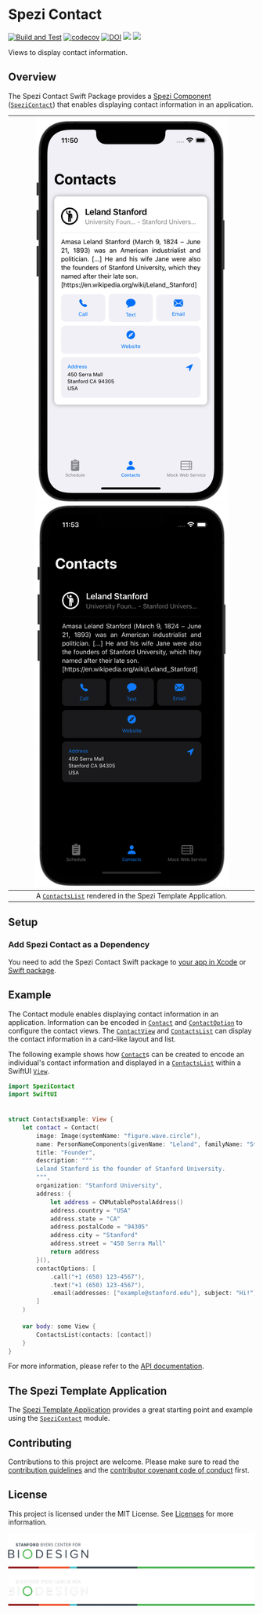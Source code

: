 <!--

This source file is part of the Stanford Spezi open-source project.

SPDX-FileCopyrightText: 2022 Stanford University and the project authors (see CONTRIBUTORS.md)

SPDX-License-Identifier: MIT
  
-->

# Spezi Contact

[![Build and Test](https://github.com/StanfordSpezi/SpeziContact/actions/workflows/build-and-test.yml/badge.svg)](https://github.com/StanfordSpezi/SpeziContact/actions/workflows/build-and-test.yml)
[![codecov](https://codecov.io/gh/StanfordSpezi/SpeziContact/branch/main/graph/badge.svg?token=YWyxmie4aT)](https://codecov.io/gh/StanfordSpezi/SpeziContact)
[![DOI](https://zenodo.org/badge/DOI/10.5281/zenodo.7803121.svg)](https://doi.org/10.5281/zenodo.7803121)
[![](https://img.shields.io/endpoint?url=https%3A%2F%2Fswiftpackageindex.com%2Fapi%2Fpackages%2FStanfordSpezi%2FSpeziContact%2Fbadge%3Ftype%3Dswift-versions)](https://swiftpackageindex.com/StanfordSpezi/SpeziContact)
[![](https://img.shields.io/endpoint?url=https%3A%2F%2Fswiftpackageindex.com%2Fapi%2Fpackages%2FStanfordSpezi%2FSpeziContact%2Fbadge%3Ftype%3Dplatforms)](https://swiftpackageindex.com/StanfordSpezi/SpeziContact)

Views to display contact information.

## Overview

The Spezi Contact Swift Package provides a [Spezi Component](https://swiftpackageindex.com/stanfordspezi/spezi/documentation/spezi/component) ([`SpeziContact`](https://swiftpackageindex.com/stanfordspezi/spezicontact/documentation/spezicontact)) that enables displaying contact information in an application.

| ![Screenshot showing a ContactsList rendered within the Spezi Template Application.](Sources/SpeziContact/SpeziContact.docc/Resources/Overview.png#gh-light-mode-only) ![Screenshot showing a ContactsList rendered within the Spezi Template Application.](Sources/SpeziContact/SpeziContact.docc/Resources/Overview-dark.png#gh-dark-mode-only) |
 |:---:|
 | A [`ContactsList`](https://swiftpackageindex.com/stanfordspezi/spezicontact/documentation/spezicontact/contactslist) rendered in the Spezi Template Application. |

## Setup

### Add Spezi Contact as a Dependency

You need to add the Spezi Contact Swift package to
[your app in Xcode](https://developer.apple.com/documentation/xcode/adding-package-dependencies-to-your-app#) or
[Swift package](https://developer.apple.com/documentation/xcode/creating-a-standalone-swift-package-with-xcode#Add-a-dependency-on-another-Swift-package).

## Example

The Contact module enables displaying contact information in an application. 
Information can be encoded in [`Contact`](https://swiftpackageindex.com/stanfordspezi/spezicontact/documentation/spezicontact/contact) and [`ContactOption`](https://swiftpackageindex.com/stanfordspezi/spezicontact/documentation/spezicontact/contactoption) to configure the contact views.
The [`ContactView`](https://swiftpackageindex.com/stanfordspezi/spezicontact/documentation/spezicontact/contactview) and [`ContactsList`](https://swiftpackageindex.com/stanfordspezi/spezicontact/documentation/spezicontact/contactslist) can display the contact information in a card-like layout and list.

The following example shows how [`Contact`](https://swiftpackageindex.com/stanfordspezi/spezicontact/documentation/spezicontact/contact)s can be created to encode an individual's contact information and displayed in a [`ContactsList`](https://swiftpackageindex.com/stanfordspezi/spezicontact/documentation/spezicontact/contactslist) within a SwiftUI [`View`](https://developer.apple.com/documentation/swiftui/view).

```swift
import SpeziContact
import SwiftUI


struct ContactsExample: View {
    let contact = Contact(
        image: Image(systemName: "figure.wave.circle"),
        name: PersonNameComponents(givenName: "Leland", familyName: "Stanford"),
        title: "Founder",
        description: """
        Leland Stanford is the founder of Stanford University.
        """,
        organization: "Stanford University",
        address: {
            let address = CNMutablePostalAddress()
            address.country = "USA"
            address.state = "CA"
            address.postalCode = "94305"
            address.city = "Stanford"
            address.street = "450 Serra Mall"
            return address
        }(),
        contactOptions: [
            .call("+1 (650) 123-4567"),
            .text("+1 (650) 123-4567"),
            .email(addresses: ["example@stanford.edu"], subject: "Hi!")
        ]
    )
    
    var body: some View {
        ContactsList(contacts: [contact])
    }
}
```

For more information, please refer to the [API documentation](https://swiftpackageindex.com/StanfordSpezi/SpeziContact/documentation).


## The Spezi Template Application

The [Spezi Template Application](https://github.com/StanfordSpezi/SpeziTemplateApplication) provides a great starting point and example using the [`SpeziContact`](https://swiftpackageindex.com/stanfordspezi/spezicontact) module.


## Contributing

Contributions to this project are welcome. Please make sure to read the [contribution guidelines](https://github.com/StanfordSpezi/.github/blob/main/CONTRIBUTING.md) and the [contributor covenant code of conduct](https://github.com/StanfordSpezi/.github/blob/main/CODE_OF_CONDUCT.md) first.


## License

This project is licensed under the MIT License. See [Licenses](https://github.com/StanfordSpezi/SpeziContact/tree/main/LICENSES) for more information.

![Spezi Footer](https://raw.githubusercontent.com/StanfordSpezi/.github/main/assets/FooterLight.png#gh-light-mode-only)
![Spezi Footer](https://raw.githubusercontent.com/StanfordSpezi/.github/main/assets/FooterDark.png#gh-dark-mode-only)

